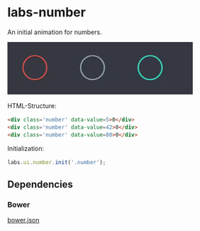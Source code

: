# labs-number

An initial animation for numbers.

![foo](numbers.gif)

HTML-Structure:
```html
<div class='number' data-value=5>0</div>
<div class='number' data-value=42>0</div>
<div class='number' data-value=80>0</div>
```
Initialization:
```javascript
labs.ui.number.init('.number');
```

## Dependencies

### Bower
[bower.json](bower.json)
